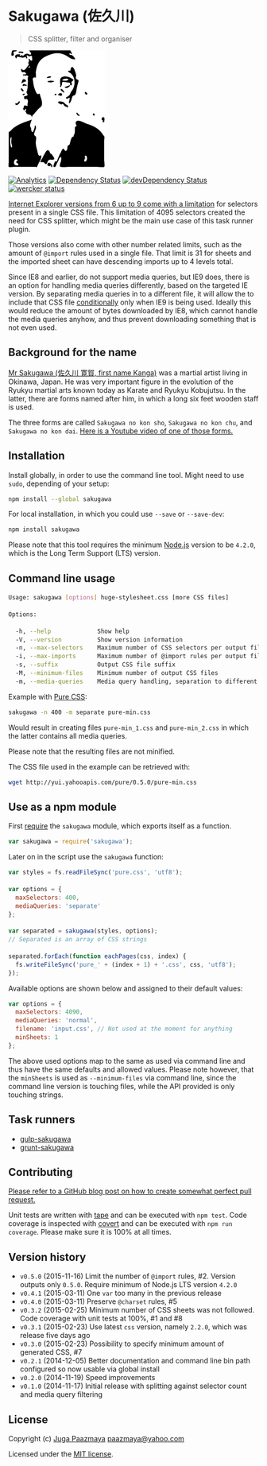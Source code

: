 # Sakugawa (佐久川)

> CSS splitter, filter and organiser

![Mr Sakugawa](./logo.png)

[![Analytics](https://ga-beacon.appspot.com/UA-2643697-15/sakugawa/index?flat)](https://github.com/igrigorik/ga-beacon)
[![Dependency Status](https://img.shields.io/david/paazmaya/sakugawa.svg?style=flat-square)](https://david-dm.org/paazmaya/sakugawa)
[![devDependency Status](https://img.shields.io/david/dev/paazmaya/sakugawa.svg?style=flat-square)](https://david-dm.org/paazmaya/sakugawa#info=devDependencies)
[![wercker status](https://app.wercker.com/status/d1673adc6fdf3e5c3e4234986517ebc3/s "wercker status")](https://app.wercker.com/project/bykey/d1673adc6fdf3e5c3e4234986517ebc3)

[Internet Explorer versions from 6 up to 9 come with a limitation][ieinternals] for
selectors present in a single CSS file. This limitation of 4095 selectors created the
need for CSS splitter, which might be the main use case of this task runner plugin.

Those versions also come with other number related limits, such as the amount of
`@import` rules used in a single file. That limit is 31 for sheets and the imported
sheet can have descending imports up to 4 levels total.

Since IE8 and earlier, do not support media queries, but IE9 does, there is an option for handling
media queries differently, based on the targeted IE version. By separating media queries in
to a different file, it will allow the to include that CSS file [conditionally][] only when
IE9 is being used. Ideally this would reduce the amount of bytes downloaded by IE8, which
cannot handle the media queries anyhow, and thus prevent downloading something that is not
even used.


## Background for the name

[Mr Sakugawa (佐久川 寛賀, first name Kanga)](http://en.wikipedia.org/wiki/Sakugawa_Kanga)
was a martial artist living in Okinawa, Japan.
He was very important figure in the evolution of the Ryukyu martial arts known today as
Karate and Ryukyu Kobujutsu. In the latter, there are forms named after him,
in which a long six feet wooden staff is used.

The three forms are called `Sakugawa no kon sho`, `Sakugawa no kon chu`, and `Sakugawa no kon dai`.
[Here is a Youtube video of one of those forms.](https://www.youtube.com/watch?v=KF4nERzknmI)


## Installation

Install globally, in order to use the command line tool.
Might need to use `sudo`, depending of your setup:

```sh
npm install --global sakugawa
```

For local installation, in which you could use `--save` or `--save-dev`:

```sh
npm install sakugawa
```

Please note that this tool requires the minimum [Node.js](https://nodejs.org/en/)
version to be `4.2.0`, which is the Long Term Support (LTS) version.

## Command line usage

```sh
Usage: sakugawa [options] huge-stylesheet.css [more CSS files]

Options:

  -h, --help             Show help
  -V, --version          Show version information
  -n, --max-selectors    Maximum number of CSS selectors per output file
  -i, --max-imports      Maximum number of @import rules per output file
  -s, --suffix           Output CSS file suffix
  -M, --minimum-files    Minimum number of output CSS files
  -m, --media-queries    Media query handling, separation to different file (separate) or ignorance (ignore). By default included
```

Example with [Pure CSS](http://purecss.io/ "A set of small, responsive CSS modules that you can use in every web project"):

```sh
sakugawa -n 400 -m separate pure-min.css
```

Would result in creating files `pure-min_1.css` and `pure-min_2.css` in which the latter contains all media queries.

Please note that the resulting files are not minified.

The CSS file used in the example can be retrieved with:

```sh
wget http://yui.yahooapis.com/pure/0.5.0/pure-min.css
```


## Use as a npm module

First [require][] the `sakugawa` module, which exports itself as a function.

```js
var sakugawa = require('sakugawa');
```

Later on in the script use the `sakugawa` function:

```js
var styles = fs.readFileSync('pure.css', 'utf8');

var options = {
  maxSelectors: 400,
  mediaQueries: 'separate'
};

var separated = sakugawa(styles, options);
// Separated is an array of CSS strings

separated.forEach(function eachPages(css, index) {
  fs.writeFileSync('pure_' + (index + 1) + '.css', css, 'utf8');
});
```

Available options are shown below and assigned to their default values:

```js
var options = {
  maxSelectors: 4090,
  mediaQueries: 'normal',
  filename: 'input.css', // Not used at the moment for anything
  minSheets: 1
};
```

The above used options map to the same as used via command line and thus have the same
defaults and allowed values. Please note however, that the `minSheets` is used as
`--minimum-files` via command line, since the command line version is touching files,
while the API provided is only touching strings.


## Task runners

* [gulp-sakugawa](https://github.com/paazmaya/gulp-sakugawa "Run Sakugawa via gulp, for CSS splitting, filtering and organising")
* [grunt-sakugawa](https://github.com/paazmaya/grunt-sakugawa "Run Sakugawa via Grunt, for CSS splitting, filtering and organising")

## Contributing

[Please refer to a GitHub blog post on how to create somewhat perfect pull request.](https://github.com/blog/1943-how-to-write-the-perfect-pull-request "How to write the perfect pull request")

Unit tests are written with [tape]() and can be executed with `npm test`.
Code coverage is inspected with [covert](https://github.com/substack/covert) and
can be executed with `npm run coverage`. Please make sure it is 100% at all times.

## Version history

* `v0.5.0` (2015-11-16) Limit the number of `@import` rules, #2. Version outputs only `0.5.0`. Require minimum of Node.js LTS version `4.2.0`
* `v0.4.1` (2015-03-11) One `var` too many in the previous release
* `v0.4.0` (2015-03-11) Preserve `@charset` rules, #5
* `v0.3.2` (2015-02-25) Minimum number of CSS sheets was not followed. Code coverage with unit tests at 100%, #1 and #8
* `v0.3.1` (2015-02-23) Use latest `css` version, namely `2.2.0`, which was release five days ago
* `v0.3.0` (2015-02-23) Possibility to specify minimum amount of generated CSS, #7
* `v0.2.1` (2014-12-05) Better documentation and command line bin path configured so now usable via global install
* `v0.2.0` (2014-11-19) Speed improvements
* `v0.1.0` (2014-11-17) Initial release with splitting against selector count and media query filtering


## License

Copyright (c) [Juga Paazmaya](http://paazmaya.fi) <paazmaya@yahoo.com>

Licensed under the [MIT license](LICENSE).


[ieinternals]: http://blogs.msdn.com/b/ieinternals/archive/2011/05/14/10164546.aspx "Stylesheet Limits in Internet Explorer"
[conditionally]: http://www.quirksmode.org/css/condcom.html "Conditional comments"
[require]: http://nodejs.org/api/modules.html#modules_module_require_id "The module.require method provides a way to load a module as if require() was called from the original module"
